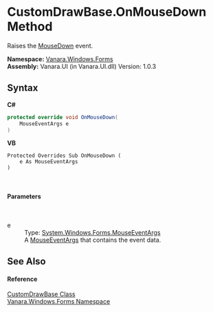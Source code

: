 # CustomDrawBase.OnMouseDown Method 
 

Raises the <a href="http://msdn2.microsoft.com/en-us/library/wa1c9hdd" target="_blank">MouseDown</a> event.

**Namespace:**&nbsp;<a href="c580cf52-4028-70db-28d0-f9b1abc03861">Vanara.Windows.Forms</a><br />**Assembly:**&nbsp;Vanara.UI (in Vanara.UI.dll) Version: 1.0.3

## Syntax

**C#**<br />
``` C#
protected override void OnMouseDown(
	MouseEventArgs e
)
```

**VB**<br />
``` VB
Protected Overrides Sub OnMouseDown ( 
	e As MouseEventArgs
)
```

<br />

#### Parameters
&nbsp;<dl><dt>e</dt><dd>Type: <a href="http://msdn2.microsoft.com/en-us/library/zcydbd80" target="_blank">System.Windows.Forms.MouseEventArgs</a><br />A <a href="http://msdn2.microsoft.com/en-us/library/zcydbd80" target="_blank">MouseEventArgs</a> that contains the event data.</dd></dl>

## See Also


#### Reference
<a href="3dfecf50-27b2-9ad4-b70a-b00a5fa79a69">CustomDrawBase Class</a><br /><a href="c580cf52-4028-70db-28d0-f9b1abc03861">Vanara.Windows.Forms Namespace</a><br />